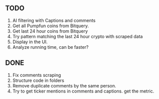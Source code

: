 ## TODO

1. AI filtering with Captions and comments
2. Get all Pumpfun coins from Bitquery.
3. Get last 24 hour coins from Bitquery
4. Try pattern matching the last 24 hour crypto with scraped data
5. Display in the UI.
6. Analyze running time, can be faster?

## DONE

1. Fix comments scraping
2. Structure code in folders
3. Remove duplicate comments by the same person.
4. Try to get ticker mentions in comments and captions. get the metric.
